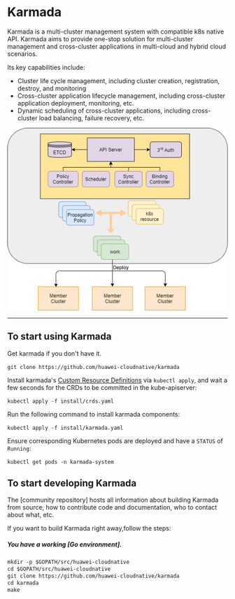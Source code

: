# Karmada

Karmada is a multi-cluster management system with compatible k8s native API. 
Karmada aims to provide one-stop solution for multi-cluster management and cross-cluster applications in multi-cloud and hybrid cloud scenarios.

Its key capabilities include:

- Cluster life cycle management, including cluster creation, registration, destroy, and monitoring
- Cross-cluster application lifecycle management, including cross-cluster application deployment, monitoring, etc.
- Dynamic scheduling of cross-cluster applications, including cross-cluster load balancing, failure recovery, etc.

![Architecture](doc/images/Architecture.png)

----

## To start using Karmada

Get karmada if you don't have it.

```
git clone https://github.com/huawei-cloudnative/karmada
```

Install karmada's [Custom Resource Definitions](https://kubernetes.io/docs/concepts/extend-kubernetes/api-extension/custom-resources/#customresourcedefinitions) via `kubectl apply`, and wait a few seconds for the CRDs to be committed in the kube-apiserver:

```
kubectl apply -f install/crds.yaml
```

Run the following command to install karmada components:

```
kubectl apply -f install/karmada.yaml
```

Ensure corresponding Kubernetes pods are deployed and have a `STATUS` of `Running`:

```
kubectl get pods -n karmada-system
```

## To start developing Karmada

The [community repository] hosts all information about building Karmada from source, how to contribute code and documentation, who to contact about what, etc.

If you want to build Karmada right away,follow the steps:

##### You have a working [Go environment].

```
mkdir -p $GOPATH/src/huawei-cloudnative
cd $GOPATH/src/huawei-cloudnative
git clone https://github.com/huawei-cloudnative/karmada
cd karmada
make
```
